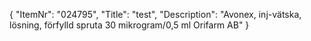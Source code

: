 {
  "ItemNr": "024795",
  "Title": "test",
  "Description": "Avonex, inj-vätska, lösning, förfylld spruta 30 mikrogram/0,5 ml Orifarm AB"
}